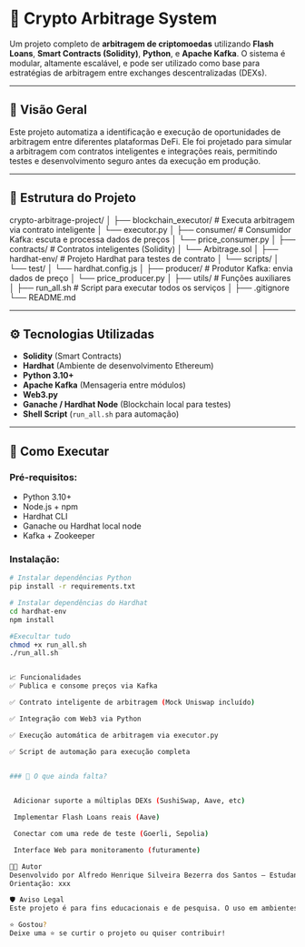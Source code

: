 # 🚀 Crypto Arbitrage System

Um projeto completo de **arbitragem de criptomoedas** utilizando **Flash Loans**, **Smart Contracts (Solidity)**, **Python**, e **Apache Kafka**. O sistema é modular, altamente escalável, e pode ser utilizado como base para estratégias de arbitragem entre exchanges descentralizadas (DEXs).

---

## 🧠 Visão Geral

Este projeto automatiza a identificação e execução de oportunidades de arbitragem entre diferentes plataformas DeFi. Ele foi projetado para simular a arbitragem com contratos inteligentes e integrações reais, permitindo testes e desenvolvimento seguro antes da execução em produção.

---

## 🧩 Estrutura do Projeto

crypto-arbitrage-project/ │ ├── blockchain_executor/ # Executa arbitragem via contrato inteligente │ └── executor.py │ ├── consumer/ # Consumidor Kafka: escuta e processa dados de preços │ └── price_consumer.py │ ├── contracts/ # Contratos inteligentes (Solidity) │ └── Arbitrage.sol │ ├── hardhat-env/ # Projeto Hardhat para testes de contrato │ └── scripts/ │ └── test/ │ └── hardhat.config.js │ ├── producer/ # Produtor Kafka: envia dados de preço │ └── price_producer.py │ ├── utils/ # Funções auxiliares │ ├── run_all.sh # Script para executar todos os serviços │ ├── .gitignore └── README.md


---

## ⚙️ Tecnologias Utilizadas

- **Solidity** (Smart Contracts)
- **Hardhat** (Ambiente de desenvolvimento Ethereum)
- **Python 3.10+**
- **Apache Kafka** (Mensageria entre módulos)
- **Web3.py**
- **Ganache / Hardhat Node** (Blockchain local para testes)
- **Shell Script** (`run_all.sh` para automação)

---

## 🚀 Como Executar

### Pré-requisitos:

- Python 3.10+
- Node.js + npm
- Hardhat CLI
- Ganache ou Hardhat local node
- Kafka + Zookeeper

### Instalação:

```bash
# Instalar dependências Python
pip install -r requirements.txt

# Instalar dependências do Hardhat
cd hardhat-env
npm install

#Execultar tudo
chmod +x run_all.sh
./run_all.sh


📈 Funcionalidades
✅ Publica e consome preços via Kafka

✅ Contrato inteligente de arbitragem (Mock Uniswap incluído)

✅ Integração com Web3 via Python

✅ Execução automática de arbitragem via executor.py

✅ Script de automação para execução completa


### 📂 O que ainda falta?

 
 Adicionar suporte a múltiplas DEXs (SushiSwap, Aave, etc)

 Implementar Flash Loans reais (Aave)

 Conectar com uma rede de teste (Goerli, Sepolia)

 Interface Web para monitoramento (futuramente)

🧑‍💻 Autor
Desenvolvido por Alfredo Henrique Silveira Bezerra dos Santos – Estudante de ADS @ UFRN-EAJ
Orientação: xxx

🛡️ Aviso Legal
Este projeto é para fins educacionais e de pesquisa. O uso em ambientes reais de produção ou com fundos reais deve ser feito com extrema cautela. Nenhuma responsabilidade será assumida por perdas ou danos.

⭐ Gostou?
Deixe uma ⭐ se curtir o projeto ou quiser contribuir!






